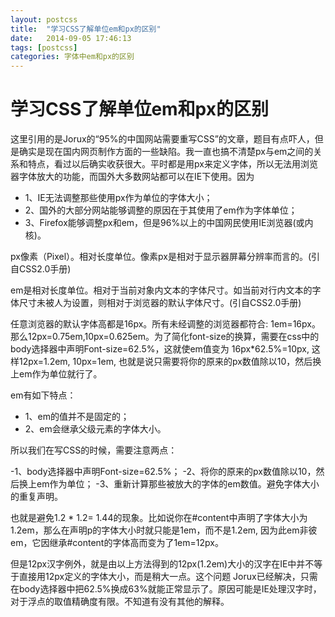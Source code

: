 ```yaml
---
layout: postcss
title:  "学习CSS了解单位em和px的区别"
date:   2014-09-05 17:46:13
tags: [postcss]
categories: 字体中em和px的区别
---
```

# 学习CSS了解单位em和px的区别 #

这里引用的是Jorux的“95%的中国网站需要重写CSS”的文章，题目有点吓人，但是确实是现在国内网页制作方面的一些缺陷。我一直也搞不清楚px与em之间的关系和特点，看过以后确实收获很大。平时都是用px来定义字体，所以无法用浏览器字体放大的功能，而国外大多数网站都可以在IE下使用。因为
* 1、IE无法调整那些使用px作为单位的字体大小；
* 2、国外的大部分网站能够调整的原因在于其使用了em作为字体单位；
* 3、Firefox能够调整px和em，但是96%以上的中国网民使用IE浏览器(或内核)。

px像素（Pixel）。相对长度单位。像素px是相对于显示器屏幕分辨率而言的。(引自CSS2.0手册)

em是相对长度单位。相对于当前对象内文本的字体尺寸。如当前对行内文本的字体尺寸未被人为设置，则相对于浏览器的默认字体尺寸。(引自CSS2.0手册)

任意浏览器的默认字体高都是16px。所有未经调整的浏览器都符合: 1em=16px。那么12px=0.75em,10px=0.625em。为了简化font-size的换算，需要在css中的body选择器中声明Font-size=62.5%，这就使em值变为 16px*62.5%=10px, 这样12px=1.2em, 10px=1em, 也就是说只需要将你的原来的px数值除以10，然后换上em作为单位就行了。

em有如下特点：

*	1、em的值并不是固定的；
*	2、em会继承父级元素的字体大小。

所以我们在写CSS的时候，需要注意两点：

-1、body选择器中声明Font-size=62.5%；
-2、将你的原来的px数值除以10，然后换上em作为单位；
-3、重新计算那些被放大的字体的em数值。避免字体大小的重复声明。

也就是避免1.2 * 1.2= 1.44的现象。比如说你在#content中声明了字体大小为1.2em，那么在声明p的字体大小时就只能是1em，而不是1.2em, 因为此em非彼em，它因继承#content的字体高而变为了1em=12px。

但是12px汉字例外，就是由以上方法得到的12px(1.2em)大小的汉字在IE中并不等于直接用12px定义的字体大小，而是稍大一点。这个问题 Jorux已经解决，只需在body选择器中把62.5%换成63%就能正常显示了。原因可能是IE处理汉字时，对于浮点的取值精确度有限。不知道有没有其他的解释。